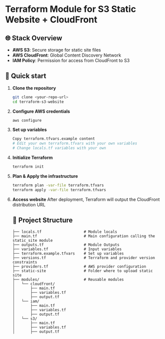 # Terraform Module for S3 Static Website + CloudFront

## 🌐 Stack Overview

* **AWS S3**: Secure storage for static site files
* **AWS CloudFront**: Global Content Discovery Network
* **IAM Policy**: Permission for access from CloudFront to S3

## 🚀 Quick start

1. **Clone the repository**

    ```bash
    git clone <your-repo-url>
    cd terraform-s3-website
    ```

2. **Configure AWS credentials**

   ```bash
   aws configure
   ```

3. **Set up variables**

   ```bash
   Copy terraform.tfvars.example content
   # Edit your own terraform.tfvars with your own variables
   # Change locals.tf variables with your own
   ```

4. **Initialize Terraform**

   ```bash
   terraform init
   ```

5. **Plan & Apply the infrastructure**

   ```bash
   terraform plan -var-file terraform.tfvars
   terraform apply -var-file terraform.tfvars
   ```

6. **Access website**
    After deployment, Terraform will output the CloudFront distribution URL

    ## 📁 Project Structure

    ```
    ├── locals.tf                   # Module locals
    ├── main.tf                     # Main configuration calling the static_site module
    ├── outputs.tf                  # Module Outputs
    ├── variables.tf                # Input variables
    ├── terraform.example.tfvars    # Set up variables
    ├── versions.tf                 # Terraform and provider version constraints
    ├── providers.tf                # AWS provider configuration
    ├── static-site                 # Folder where to upload static site
    ├── modules/                    # Reusable modules
    │   └── cloudfront/            
    │       ├── main.tf
    │       ├── variables.tf
    │       ├── output.tf     
    │   └── iam/ 
    │       ├── main.tf
    │       ├── variables.tf
    │       ├── output.tf          
    │   └── s3/ 
    │       ├── main.tf
    │       ├── variables.tf
    │       ├── output.tf    

    ```